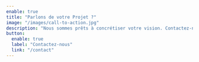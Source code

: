 ```yaml
---
enable: true
title: "Parlons de votre Projet ?"
image: "/images/call-to-action.jpg"
description: "Nous sommes prêts à concrétiser votre vision. Contactez-nous dès aujourd'hui et découvrez comment nous pouvons faire passer votre entreprise au niveau supérieur."
button:
  enable: true
  label: "Contactez-nous"
  link: "/contact"
---
```

